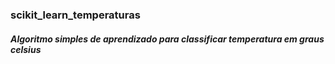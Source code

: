 ### scikit_learn_temperaturas

##### Algoritmo simples de aprendizado para classificar temperatura em graus celsius
